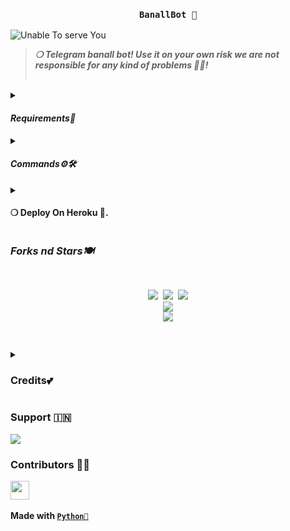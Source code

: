 <h3 align="center"><strong><code>BanallBot 🚀</code></strong></h3>

<img src="https://github.com/Sumitmeena12/STRANGER-BANALL" alt="Unable To serve You">
<blockquote>
<strong><i>❍&nbsp;Telegram banall bot! Use it on your own risk we are not responsible for any kind of problems 💫💝!</i></strong><br><br>
</blockquote>
<p>
<details>
<summary><h4><strong><i>Requirements🎀</i></strong></h4></summary>
❍ <code>API_ID</code><br>
&nbsp;&nbsp;&nbsp;&nbsp;&nbsp;&nbsp;&nbsp;&nbsp;➥ <strong>Get it from</strong> <a href="https://my.telegram.org/auth"><code>HERE!</code></a><br>
❍ <code>API_HASH</code><br>
&nbsp;&nbsp;&nbsp;&nbsp;&nbsp;&nbsp;&nbsp;&nbsp;➥ <strong>Get it from</strong> <a href="https://my.telegram.org/auth"><code>HERE!</code></a><br>
❍ <code>BOT_TOKEN</code><br>
&nbsp;&nbsp;&nbsp;&nbsp;&nbsp;&nbsp;&nbsp;&nbsp;➥ <strong>Get it from</strong> <a href="https://t.me/Botfather"><code>@BOTFATHER</code></a><br>
❍ <code>OWNER_ID</code><br>
&nbsp;&nbsp;&nbsp;&nbsp;&nbsp;&nbsp;&nbsp;&nbsp;➥ <strong>Get it from</strong> <a href="https://t.me/StrangerSuperbot"><code>@StrangerSuperbot</code></a>
</details><details>
<summary><h4><strong><i>Commands⚙️🛠️</i></strong></h4></summary>
&nbsp;◍&nbsp;<code>/ping</code>&nbsp;:&nbsp;<strong>To Check Bot Ping Status.</strong><br>
&nbsp;◍&nbsp;<code>/banall</code>&nbsp;:&nbsp;<strong>Do Check yourself</strong><br>
&nbsp;◍&nbsp;<code>/leave</code>&nbsp;:&nbsp;<strong>Do Check yourself.</strong><br>
&nbsp;◍&nbsp;<code>/restart</code>&nbsp;:&nbsp;<strong>Do Check yourself.</strong>
</details><details>
<summary><h4><strong>❍&nbsp;Deploy On Heroku 🚀.</strong></h4></summary>
<blockquote><strong>Hey You can deploy this bot on <code>Heroku</code> very easly from here!!</strong><br><br>
<a href="https://heroku.com/deploy?template=https://github.com/Sumitmeena12/STRANGER-BANALL"><img src="https://img.shields.io/badge/Deploy%20To%20HerokBanallp?style=for-the-badge&logo=heroku" width="200""/></a>
</blockquote> 
</details>
</p>
<p>
<h3><strong><i>Forks nd Stars🍽️</i></strong></h3>
<pre>
<p align="center">
<img src="https://img.shields.io/github/license/itzshukla/STRANGER-BANALL.svg"> <img src="https://img.shields.io/github/forks/itzshukla/STRANGER-BANALL.svg"> <img src="https://img.shields.io/github/stars/itzshukla/STRANGER-BANALL.svg">
<a href="https://github.com/itzshukla/STRANGER-BANALL"><img src="https://github-readme-stats.vercel.app/api/pin/?username=itzshukla&repo=STRANGER-BANALL&theme=blue-green"></a>
<a href="https://github.com/itzshukla/STRANGER-BANALL/fork"><img src="https://img.shields.io/badge/Fork%20STRANGER-BANALL%20-black?style=for-the-badge&logo=github"></a>
</P>
</pre>
</p>
<p>
<details>
<summary><h3><strong>Credits💕</strong></h3></summary>
<strong>All credit Goes To</strong>&nbsp;<code>𝐒𝐇𝐈𝐕𝐀𝐍𝐒𝐇 𝐒𝐇𝐔𝐊𝐋𝐀 𓆩💗𓆪</code><br>
<code>Telegram:- <a href="https://t.me/SHIVANSH39">ＹＯUＲ S H I V A N S H،"(💛</a></code><br>
<code>Github:- <a href="https://github.com/itzshukla">itzshukla</a></code><br>
</details>
</p>

<p><h3><strong>Support 🇮🇳</strong></h3>
<a href="https://t.me/mastiwithfriendsx"><img src="https://img.shields.io/badge/Support%20%20Group-black?style=for-the-badge&logo=telegram"></a>
</p>

<p><h3><strong>Contributors 👩‍💻</strong></h3>
<a href = "https://github.com/itzshukla/STRANGER-BANALL/graphs/contributors">
<img src = "https://contrib.rocks/image?repo=itzshukla/STRANGER-BANALL" height="30px"/>
</a><br><br>
<strong>Made with <a href="https://python.org"><code>Python🐍</code></a></strong>
</p>
